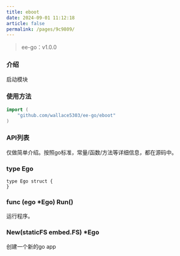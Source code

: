 ```yaml
---
title: eboot
date: 2024-09-01 11:12:18
article: false
permalink: /pages/9c9809/
---
```


> ee-go：v1.0.0

###  介绍
启动模块

###  使用方法
```go
import (
	"github.com/wallace5303/ee-go/eboot"
)
```

###  API列表
仅做简单介绍。按照go标准，常量/函数/方法等详细信息，都在源码中。

### type Ego
```
type Ego struct {
}
```

###  func (ego *Ego) Run()
运行程序。

###  New(staticFS embed.FS) *Ego
创建一个新的go app

